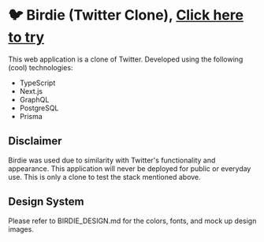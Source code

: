 # 🐦 Birdie (Twitter Clone), [Click here to try](https://birdie.darsler.com "Try it!")

This web application is a clone of Twitter. Developed using the following (cool) technologies:

- TypeScript
- Next.js
- GraphQL
- PostgreSQL
- Prisma

## Disclaimer

Birdie was used due to similarity with Twitter's functionality and appearance. This application will never be deployed for public or everyday use. This is only a clone to test the stack mentioned above.

## Design System

Please refer to BIRDIE_DESIGN.md for the colors, fonts, and mock up design images.
